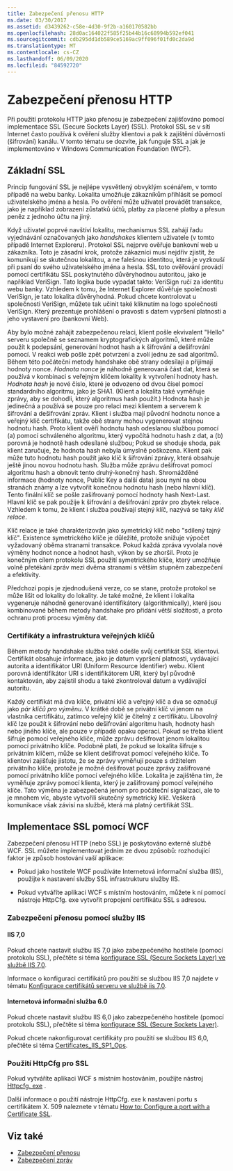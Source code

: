 ```yaml
---
title: Zabezpečení přenosu HTTP
ms.date: 03/30/2017
ms.assetid: d3439262-c58e-4d30-9f2b-a160170582bb
ms.openlocfilehash: 28d0ac164022f585f25b44b16c68994b592ef041
ms.sourcegitcommit: cdb295dd1db589ce5169ac9ff096f01fd0c2da9d
ms.translationtype: MT
ms.contentlocale: cs-CZ
ms.lasthandoff: 06/09/2020
ms.locfileid: "84592720"
---
```

# <a name="http-transport-security"></a>Zabezpečení přenosu HTTP
Při použití protokolu HTTP jako přenosu je zabezpečení zajišťováno pomocí implementace SSL (Secure Sockets Layer) (SSL). Protokol SSL se v síti Internet často používá k ověření služby klientovi a pak k zajištění důvěrnosti (šifrování) kanálu. V tomto tématu se dozvíte, jak funguje SSL a jak je implementováno v Windows Communication Foundation (WCF).  
  
## <a name="basic-ssl"></a>Základní SSL  
 Princip fungování SSL je nejlépe vysvětlený obvyklým scénářem, v tomto případě na webu banky. Lokalita umožňuje zákazníkům přihlásit se pomocí uživatelského jména a hesla. Po ověření může uživatel provádět transakce, jako je například zobrazení zůstatků účtů, platby za placené platby a přesun peněz z jednoho účtu na jiný.  
  
 Když uživatel poprvé navštíví lokalitu, mechanismus SSL zahájí řadu vyjednávání označovaných jako *handshake*s klientem uživatele (v tomto případě Internet Exploreru). Protokol SSL nejprve ověřuje bankovní web u zákazníka. Toto je zásadní krok, protože zákazníci musí nejdřív zjistit, že komunikují se skutečnou lokalitou, a ne falešnou identitou, která je vyzkouší při psaní do svého uživatelského jména a hesla. SSL toto ověřování provádí pomocí certifikátu SSL poskytnutého důvěryhodnou autoritou, jako je například VeriSign. Tato logika bude vypadat takto: VeriSign ručí za identitu webu banky. Vzhledem k tomu, že Internet Explorer důvěřuje společnosti VeriSign, je tato lokalita důvěryhodná. Pokud chcete kontrolovat u společnosti VeriSign, můžete tak učinit také kliknutím na logo společnosti VeriSign. Který prezentuje prohlášení o pravosti s datem vypršení platnosti a jeho vystavení pro (bankovní Web).  
  
 Aby bylo možné zahájit zabezpečenou relaci, klient pošle ekvivalent "Hello" serveru společně se seznamem kryptografických algoritmů, které může použít k podepsání, generování hodnot hash a k šifrování a dešifrování pomocí. V reakci web pošle zpět potvrzení a zvolí jednu ze sad algoritmů. Během této počáteční metody handshake obě strany odesílají a přijímají hodnoty nonce. *Hodnota nonce* je náhodně generovaná část dat, která se používá v kombinaci s veřejným klíčem lokality k vytvoření hodnoty hash. *Hodnota hash* je nové číslo, které je odvozeno od dvou čísel pomocí standardního algoritmu, jako je SHA1. (Klient a lokalita také vyměňuje zprávy, aby se dohodli, který algoritmus hash použít.) Hodnota hash je jedinečná a používá se pouze pro relaci mezi klientem a serverem k šifrování a dešifrování zpráv. Klient i služba mají původní hodnotu nonce a veřejný klíč certifikátu, takže obě strany mohou vygenerovat stejnou hodnotu hash. Proto klient ověří hodnotu hash odeslanou službou pomocí (a) pomocí schváleného algoritmu, který vypočítá hodnotu hash z dat, a (b) porovná je hodnotě hash odesílané službou; Pokud se shoduje shoda, pak klient zaručuje, že hodnota hash nebyla úmyslně poškozena. Klient pak může tuto hodnotu hash použít jako klíč k šifrování zprávy, která obsahuje ještě jinou novou hodnotu hash. Služba může zprávu dešifrovat pomocí algoritmu hash a obnovit tento druhý-konečný hash. Shromážděné informace (hodnoty nonce, Public Key a další data) jsou nyní na obou stranách známy a lze vytvořit konečnou hodnotu hash (nebo hlavní klíč). Tento finální klíč se pošle zašifrovaný pomocí hodnoty hash Next-Last. Hlavní klíč se pak použije k šifrování a dešifrování zpráv pro zbytek relace. Vzhledem k tomu, že klient i služba používají stejný klíč, nazývá se taky *klíč relace*.  
  
 Klíč relace je také charakterizován jako symetrický klíč nebo "sdílený tajný klíč". Existence symetrického klíče je důležité, protože snižuje výpočet vyžadovaný oběma stranami transakce. Pokud každá zpráva vyvolala nové výměny hodnot nonce a hodnot hash, výkon by se zhoršil. Proto je konečným cílem protokolu SSL použití symetrického klíče, který umožňuje volně přetékání zpráv mezi dvěma stranami s větším stupněm zabezpečení a efektivity.  
  
 Předchozí popis je zjednodušená verze, co se stane, protože protokol se může lišit od lokality do lokality. Je také možné, že klient i lokalita vygeneruje náhodně generované identifikátory (algorithmically), které jsou kombinované během metody handshake pro přidání větší složitosti, a proto ochranu proti procesu výměny dat.  
  
### <a name="certificates-and-public-key-infrastructure"></a>Certifikáty a infrastruktura veřejných klíčů  
 Během metody handshake služba také odešle svůj certifikát SSL klientovi. Certifikát obsahuje informace, jako je datum vypršení platnosti, vydávající autorita a identifikátor URI (Uniform Resource Identifier) webu. Klient porovná identifikátor URI s identifikátorem URI, který byl původně kontaktován, aby zajistil shodu a také zkontroloval datum a vydávající autoritu.  
  
 Každý certifikát má dva klíče, privátní klíč a veřejný klíč a dva se označují jako *pár klíčů pro výměnu*. V krátké době se privátní klíč ví jenom na vlastníka certifikátu, zatímco veřejný klíč je čitelný z certifikátu. Libovolný klíč lze použít k šifrování nebo dešifrování algoritmu hash, hodnoty hash nebo jiného klíče, ale pouze v případě opaku operací. Pokud se třeba klient šifruje pomocí veřejného klíče, může zprávu dešifrovat jenom lokalitou pomocí privátního klíče. Podobně platí, že pokud se lokalita šifruje s privátním klíčem, může se klient dešifrovat pomocí veřejného klíče. To klientovi zajišťuje jistotu, že se zprávy vyměňují pouze s držitelem privátního klíče, protože je možné dešifrovat pouze zprávy zašifrované pomocí privátního klíče pomocí veřejného klíče. Lokalita je zajištěna tím, že vyměňuje zprávy pomocí klienta, který je zašifrovaný pomocí veřejného klíče. Tato výměna je zabezpečená jenom pro počáteční signalizaci, ale to je mnohem víc, abyste vytvořili skutečný symetrický klíč. Veškerá komunikace však závisí na službě, která má platný certifikát SSL.  
  
## <a name="implementing-ssl-with-wcf"></a>Implementace SSL pomocí WCF  
 Zabezpečení přenosu HTTP (nebo SSL) je poskytováno externě službě WCF. SSL můžete implementovat jedním ze dvou způsobů: rozhodující faktor je způsob hostování vaší aplikace:  
  
- Pokud jako hostitele WCF používáte Internetová informační služba (IIS), použijte k nastavení služby SSL infrastrukturu služby IIS.  
  
- Pokud vytváříte aplikaci WCF s místním hostováním, můžete k ní pomocí nástroje HttpCfg. exe vytvořit propojení certifikátu SSL s adresou.  
  
### <a name="using-iis-for-transport-security"></a>Zabezpečení přenosu pomocí služby IIS  
  
#### <a name="iis-70"></a>IIS 7,0  
 Pokud chcete nastavit službu IIS 7,0 jako zabezpečeného hostitele (pomocí protokolu SSL), přečtěte si téma [konfigurace SSL (Secure Sockets Layer) ve službě IIS 7,0](https://docs.microsoft.com/previous-versions/windows/it-pro/windows-server-2008-R2-and-2008/cc771438(v=ws.10)).  
  
Informace o konfiguraci certifikátů pro použití se službou IIS 7,0 najdete v tématu [Konfigurace certifikátů serveru ve službě iis 7,0](https://docs.microsoft.com/previous-versions/windows/it-pro/windows-server-2008-R2-and-2008/cc732230(v=ws.10)).  
  
#### <a name="iis-60"></a>Internetová informační služba 6.0  
 Pokud chcete nastavit službu IIS 6,0 jako zabezpečeného hostitele (pomocí protokolu SSL), přečtěte si téma [konfigurace SSL (Secure Sockets Layer)](https://docs.microsoft.com/previous-versions/windows/it-pro/windows-server-2003/cc736992(v=ws.10)).  
  
 Pokud chcete nakonfigurovat certifikáty pro použití se službou IIS 6,0, přečtěte si téma [Certificates_IIS_SP1_Ops](https://docs.microsoft.com/previous-versions/windows/it-pro/windows-server-2003/cc757474(v=ws.10)).  
  
### <a name="using-httpcfg-for-ssl"></a>Použití HttpCfg pro SSL  

 Pokud vytváříte aplikaci WCF s místním hostováním, použijte nástroj [Httpcfg. exe](/windows/win32/http/httpcfg-exe) .
  
 Další informace o použití nástroje HttpCfg. exe k nastavení portu s certifikátem X. 509 naleznete v tématu [How to: Configure a port with a Certificate SSL](how-to-configure-a-port-with-an-ssl-certificate.md).  
  
## <a name="see-also"></a>Viz také

- [Zabezpečení přenosu](transport-security.md)
- [Zabezpečení zpráv](message-security-in-wcf.md)
